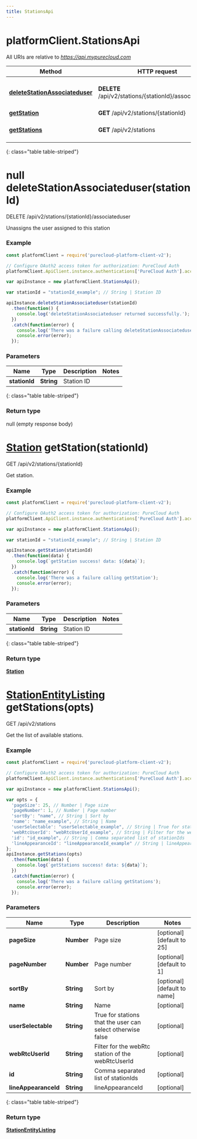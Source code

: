 ```yaml
---
title: StationsApi
---
```

# platformClient.StationsApi

All URIs are relative to *https://api.mypurecloud.com*

| Method | HTTP request | Description |
| ------------- | ------------- | ------------- |
[**deleteStationAssociateduser**](StationsApi.html#deleteStationAssociateduser) | **DELETE** /api/v2/stations/{stationId}/associateduser | Unassigns the user assigned to this station
[**getStation**](StationsApi.html#getStation) | **GET** /api/v2/stations/{stationId} | Get station.
[**getStations**](StationsApi.html#getStations) | **GET** /api/v2/stations | Get the list of available stations.
{: class="table table-striped"}

<a name="deleteStationAssociateduser"></a>

# null deleteStationAssociateduser(stationId)

DELETE /api/v2/stations/{stationId}/associateduser

Unassigns the user assigned to this station



### Example

~~~ javascript
const platformClient = require('purecloud-platform-client-v2');

// Configure OAuth2 access token for authorization: PureCloud Auth
platformClient.ApiClient.instance.authentications['PureCloud Auth'].accessToken = 'YOUR ACCESS TOKEN';

var apiInstance = new platformClient.StationsApi();

var stationId = "stationId_example"; // String | Station ID

apiInstance.deleteStationAssociateduser(stationId)
  .then(function() {
    console.log('deleteStationAssociateduser returned successfully.');
  })
  .catch(function(error) {
  	console.log('There was a failure calling deleteStationAssociateduser');
    console.error(error);
  });

~~~

### Parameters


| Name | Type | Description  | Notes |
| ------------- | ------------- | ------------- | ------------- |
 **stationId** | **String**| Station ID |  |
{: class="table table-striped"}

### Return type

null (empty response body)

<a name="getStation"></a>

# [**Station**](Station.html) getStation(stationId)

GET /api/v2/stations/{stationId}

Get station.



### Example

~~~ javascript
const platformClient = require('purecloud-platform-client-v2');

// Configure OAuth2 access token for authorization: PureCloud Auth
platformClient.ApiClient.instance.authentications['PureCloud Auth'].accessToken = 'YOUR ACCESS TOKEN';

var apiInstance = new platformClient.StationsApi();

var stationId = "stationId_example"; // String | Station ID

apiInstance.getStation(stationId)
  .then(function(data) {
    console.log(`getStation success! data: ${data}`);
  })
  .catch(function(error) {
  	console.log('There was a failure calling getStation');
    console.error(error);
  });

~~~

### Parameters


| Name | Type | Description  | Notes |
| ------------- | ------------- | ------------- | ------------- |
 **stationId** | **String**| Station ID |  |
{: class="table table-striped"}

### Return type

[**Station**](Station.html)

<a name="getStations"></a>

# [**StationEntityListing**](StationEntityListing.html) getStations(opts)

GET /api/v2/stations

Get the list of available stations.



### Example

~~~ javascript
const platformClient = require('purecloud-platform-client-v2');

// Configure OAuth2 access token for authorization: PureCloud Auth
platformClient.ApiClient.instance.authentications['PureCloud Auth'].accessToken = 'YOUR ACCESS TOKEN';

var apiInstance = new platformClient.StationsApi();

var opts = { 
  'pageSize': 25, // Number | Page size
  'pageNumber': 1, // Number | Page number
  'sortBy': "name", // String | Sort by
  'name': "name_example", // String | Name
  'userSelectable': "userSelectable_example", // String | True for stations that the user can select otherwise false
  'webRtcUserId': "webRtcUserId_example", // String | Filter for the webRtc station of the webRtcUserId
  'id': "id_example", // String | Comma separated list of stationIds
  'lineAppearanceId': "lineAppearanceId_example" // String | lineAppearanceId
};
apiInstance.getStations(opts)
  .then(function(data) {
    console.log(`getStations success! data: ${data}`);
  })
  .catch(function(error) {
  	console.log('There was a failure calling getStations');
    console.error(error);
  });

~~~

### Parameters


| Name | Type | Description  | Notes |
| ------------- | ------------- | ------------- | ------------- |
 **pageSize** | **Number**| Page size | [optional] [default to 25] |
 **pageNumber** | **Number**| Page number | [optional] [default to 1] |
 **sortBy** | **String**| Sort by | [optional] [default to name] |
 **name** | **String**| Name | [optional]  |
 **userSelectable** | **String**| True for stations that the user can select otherwise false | [optional]  |
 **webRtcUserId** | **String**| Filter for the webRtc station of the webRtcUserId | [optional]  |
 **id** | **String**| Comma separated list of stationIds | [optional]  |
 **lineAppearanceId** | **String**| lineAppearanceId | [optional]  |
{: class="table table-striped"}

### Return type

[**StationEntityListing**](StationEntityListing.html)

